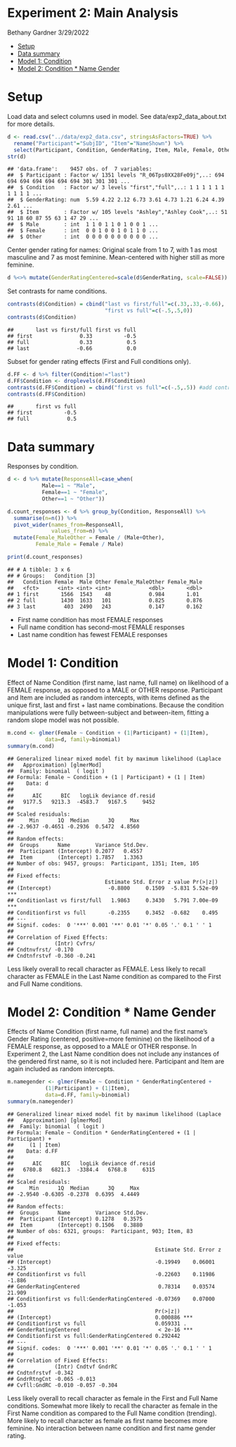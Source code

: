 Experiment 2: Main Analysis
================
Bethany Gardner
3/29/2022

-   [Setup](#setup)
-   [Data summary](#data-summary)
-   [Model 1: Condition](#model-1-condition)
-   [Model 2: Condition \* Name Gender](#model-2-condition--name-gender)

# Setup

Load data and select columns used in model. See data/exp2_data_about.txt
for more details.

``` r
d <- read.csv("../data/exp2_data.csv", stringsAsFactors=TRUE) %>%
  rename("Participant"="SubjID", "Item"="NameShown") %>%
  select(Participant, Condition, GenderRating, Item, Male, Female, Other)
str(d)
```

    ## 'data.frame':    9457 obs. of  7 variables:
    ##  $ Participant : Factor w/ 1351 levels "R_06Tps0XX28Fe09j",..: 694 694 694 694 694 694 694 301 301 301 ...
    ##  $ Condition   : Factor w/ 3 levels "first","full",..: 1 1 1 1 1 1 1 1 1 1 ...
    ##  $ GenderRating: num  5.59 4.22 2.12 6.73 3.61 4.73 1.21 6.24 4.39 2.61 ...
    ##  $ Item        : Factor w/ 105 levels "Ashley","Ashley Cook",..: 51 91 18 60 87 55 63 1 47 29 ...
    ##  $ Male        : int  1 1 0 1 1 0 1 0 0 1 ...
    ##  $ Female      : int  0 0 1 0 0 1 0 1 1 0 ...
    ##  $ Other       : int  0 0 0 0 0 0 0 0 0 0 ...

Center gender rating for names: Original scale from 1 to 7, with 1 as
most masculine and 7 as most feminine. Mean-centered with higher still
as more feminine.

``` r
d %<>% mutate(GenderRatingCentered=scale(d$GenderRating, scale=FALSE))
```

Set contrasts for name conditions.

``` r
contrasts(d$Condition) = cbind("last vs first/full"=c(.33,.33,-0.66), 
                               "first vs full"=c(-.5,.5,0))
contrasts(d$Condition)
```

    ##       last vs first/full first vs full
    ## first               0.33          -0.5
    ## full                0.33           0.5
    ## last               -0.66           0.0

Subset for gender rating effects (First and Full conditions only).

``` r
d.FF <- d %>% filter(Condition!="last") 
d.FF$Condition <- droplevels(d.FF$Condition)
contrasts(d.FF$Condition) = cbind("first vs full"=c(-.5,.5)) #add contrast back
contrasts(d.FF$Condition)
```

    ##       first vs full
    ## first          -0.5
    ## full            0.5

# Data summary

Responses by condition.

``` r
d <- d %>% mutate(ResponseAll=case_when(
           Male==1 ~ "Male",
           Female==1 ~ "Female", 
           Other==1 ~ "Other"))

d.count_responses <- d %>% group_by(Condition, ResponseAll) %>%
  summarise(n=n()) %>%
  pivot_wider(names_from=ResponseAll,
              values_from=n) %>%
  mutate(Female_MaleOther = Female / (Male+Other),
         Female_Male = Female / Male)

print(d.count_responses)
```

    ## # A tibble: 3 x 6
    ## # Groups:   Condition [3]
    ##   Condition Female  Male Other Female_MaleOther Female_Male
    ##   <fct>      <int> <int> <int>            <dbl>       <dbl>
    ## 1 first       1566  1543    48            0.984       1.01 
    ## 2 full        1430  1633   101            0.825       0.876
    ## 3 last         403  2490   243            0.147       0.162

-   First name condition has most FEMALE responses
-   Full name condition has second-most FEMALE responses
-   Last name condition has fewest FEMALE responses

# Model 1: Condition

Effect of Name Condition (first name, last name, full name) on
likelihood of a FEMALE response, as opposed to a MALE or OTHER response.
Participant and Item are included as random intercepts, with items
defined as the unique first, last and first + last name combinations.
Because the condition manipulations were fully between-subject and
between-item, fitting a random slope model was not possible.

``` r
m.cond <- glmer(Female ~ Condition + (1|Participant) + (1|Item), 
            data=d, family=binomial)
summary(m.cond)
```

    ## Generalized linear mixed model fit by maximum likelihood (Laplace
    ##   Approximation) [glmerMod]
    ##  Family: binomial  ( logit )
    ## Formula: Female ~ Condition + (1 | Participant) + (1 | Item)
    ##    Data: d
    ## 
    ##      AIC      BIC   logLik deviance df.resid 
    ##   9177.5   9213.3  -4583.7   9167.5     9452 
    ## 
    ## Scaled residuals: 
    ##     Min      1Q  Median      3Q     Max 
    ## -2.9637 -0.4651 -0.2936  0.5472  4.8560 
    ## 
    ## Random effects:
    ##  Groups      Name        Variance Std.Dev.
    ##  Participant (Intercept) 0.2077   0.4557  
    ##  Item        (Intercept) 1.7857   1.3363  
    ## Number of obs: 9457, groups:  Participant, 1351; Item, 105
    ## 
    ## Fixed effects:
    ##                             Estimate Std. Error z value Pr(>|z|)    
    ## (Intercept)                  -0.8800     0.1509  -5.831 5.52e-09 ***
    ## Conditionlast vs first/full   1.9863     0.3430   5.791 7.00e-09 ***
    ## Conditionfirst vs full       -0.2355     0.3452  -0.682    0.495    
    ## ---
    ## Signif. codes:  0 '***' 0.001 '**' 0.01 '*' 0.05 '.' 0.1 ' ' 1
    ## 
    ## Correlation of Fixed Effects:
    ##             (Intr) Cvfrs/
    ## Cndtnvfrst/ -0.170       
    ## Cndtnfrstvf -0.360 -0.241

Less likely overall to recall character as FEMALE. Less likely to recall
character as FEMALE in the Last Name condition as compared to the First
and Full Name conditions.

# Model 2: Condition \* Name Gender

Effects of Name Condition (first name, full name) and the first name’s
Gender Rating (centered, positive=more feminine) on the likelihood of a
FEMALE response, as opposed to a MALE or OTHER response. In Experiment
2, the Last Name condition does not include any instances of the
gendered first name, so it is not included here. Participant and Item
are again included as random intercepts.

``` r
m.namegender <- glmer(Female ~ Condition * GenderRatingCentered + 
            (1|Participant) + (1|Item), 
            data=d.FF, family=binomial)
summary(m.namegender)
```

    ## Generalized linear mixed model fit by maximum likelihood (Laplace
    ##   Approximation) [glmerMod]
    ##  Family: binomial  ( logit )
    ## Formula: Female ~ Condition * GenderRatingCentered + (1 | Participant) +  
    ##     (1 | Item)
    ##    Data: d.FF
    ## 
    ##      AIC      BIC   logLik deviance df.resid 
    ##   6780.8   6821.3  -3384.4   6768.8     6315 
    ## 
    ## Scaled residuals: 
    ##     Min      1Q  Median      3Q     Max 
    ## -2.9540 -0.6305 -0.2378  0.6395  4.4449 
    ## 
    ## Random effects:
    ##  Groups      Name        Variance Std.Dev.
    ##  Participant (Intercept) 0.1278   0.3575  
    ##  Item        (Intercept) 0.1506   0.3880  
    ## Number of obs: 6321, groups:  Participant, 903; Item, 83
    ## 
    ## Fixed effects:
    ##                                             Estimate Std. Error z value
    ## (Intercept)                                 -0.19949    0.06001  -3.325
    ## Conditionfirst vs full                      -0.22603    0.11986  -1.886
    ## GenderRatingCentered                         0.78314    0.03574  21.909
    ## Conditionfirst vs full:GenderRatingCentered -0.07369    0.07000  -1.053
    ##                                             Pr(>|z|)    
    ## (Intercept)                                 0.000886 ***
    ## Conditionfirst vs full                      0.059331 .  
    ## GenderRatingCentered                         < 2e-16 ***
    ## Conditionfirst vs full:GenderRatingCentered 0.292442    
    ## ---
    ## Signif. codes:  0 '***' 0.001 '**' 0.01 '*' 0.05 '.' 0.1 ' ' 1
    ## 
    ## Correlation of Fixed Effects:
    ##             (Intr) Cndtvf GndrRC
    ## Cndtnfrstvf -0.342              
    ## GndrRtngCnt -0.065 -0.013       
    ## Cvfll:GndRC -0.010 -0.057 -0.304

Less likely overall to recall character as female in the First and Full
Name conditions. Somewhat more likely to recall the character as female
in the First Name condition as compared to the Full Name condition
(trending). More likely to recall character as female as first name
becomes more feminine. No interaction between name condition and first
name gender rating.
